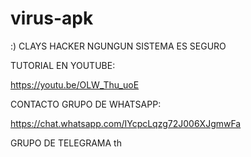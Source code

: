 # virus-apk
:) CLAYS HACKER 
NGUNGUN SISTEMA ES SEGURO  

TUTORIAL EN YOUTUBE:


https://youtu.be/OLW_Thu_uoE 

CONTACTO
GRUPO DE WHATSAPP:

https://chat.whatsapp.com/IYcpcLqzg72J006XJgmwFa

GRUPO DE TELEGRAMA
th
